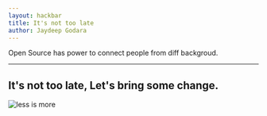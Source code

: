 ```yaml
---
layout: hackbar
title: It's not too late 
author: Jaydeep Godara
---
```


Open Source has power to connect people from diff backgroud.

---

## It's not too late, Let's bring some change.

![less is more]({{site.baseurl}}/assets/images/less_is_more.jpg)
